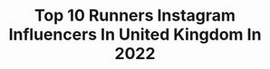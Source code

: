 ---
title: Top 10 Runners Instagram Influencers In United Kingdom In 2022
description: >-
  Find top runners Instagram influencers in United Kingdom in 2022. Most popular hashtags: #runningmotivation #runhappy #running #ukrunchat.
platform: Instagram
hits: 208
text_top: Analyze the most popular Instagram influencers on inBeat.
text_bottom: Our search engine aggregates 208 Instagram influencers like this in United Kingdom for you to pitch.
profiles:
  - username: "run4mh"
    fullname: >-
      MARK | Runner 🏃‍♂️
    bio: >-
      Runner, mental health🙌@runtalkrunsouthampton leader⁣, mh first aider⁣ 🔜 Edinburgh marathon @corosglobal @brooksrunninguk @gatosports @teamrunderwear⁣
    location: "United Kingdom"
    followers: 8208
    engagement: 1143
    commentsToLikes: 0.079710
    id: ck5hpb46kr2ef0i11kk6afn4d
    verified: false
    hashtags: "#runner, #throwbackthursday, #depression, #fitness"
  - username: "my_london_marathon"
    fullname: >-
      Ashley 🌿 Running | Fitness
    bio: >-
      Marathoner Trail Runner & Adventurer 🍃✨ Happiest outside 🏕 Training for my first 125km Ultra Marathon @brooksrunninguk • @teamrunderwear
    location: "United Kingdom"
    followers: 16456
    engagement: 1386
    commentsToLikes: 0.035099
    id: ck5hpb4y6r2fo0i11aretvq1m
    verified: false
    hashtags: "#adventure, #runningcommunity, #ukrunchat, #salomonrunning"
  - username: "projectmarathongirl"
    fullname: >-
      Jordan 🏃🏻‍♀️
    bio: >-
      London📍 Marathon & Ultra Runner 🏃🏻‍♀️ Head Coach & Owner @pmgcoaching 💻 @the_running_dan 😍 New Mumma 👶🏻💕
    location: "United Kingdom"
    followers: 22294
    engagement: 713
    commentsToLikes: 0.054477
    id: ck5hpyss1s7530i11dmilf2lk
    verified: false
    hashtags: "#love, #csectionmama, #breastfeedingjourney, #breastfeeding"
  - username: "murphyruns"
    fullname: >-
      ANASTASIA | Running 🏃🏼‍♀️
    bio: >-
      🏃🏼‍♀️ A life fuelled by the ‘runners high’ 🥇 3 x marathoner, chasing sub-4 💙 Brooks Run Happy Team 🇬🇧 🌈 Running for a strong body & mind
    location: "United Kingdom"
    followers: 9929
    engagement: 1614
    commentsToLikes: 0.028415
    id: ck5zv9v3g3u0r0i14n6mnys8g
    verified: false
    hashtags: "#runningmotivation, #running, #adventure, #ukrunchat"
  - username: "seen_running"
    fullname: >-
      Augustė 🏃🏽‍♀️
    bio: >-
      📍London @underarmouruk Runner 🏃🏽‍♀️ 5K 21:47🏆10K 44:46🏆21K 1:40:32 42K ->🦠 delayed 🐱 @mau_thebaguette
    location: "United Kingdom"
    followers: 118161
    engagement: 395
    commentsToLikes: 0.035497
    id: ck0uab7aobqbo0i193vrsne7t
    verified: false
    hashtags: "#uahovr, #uahovrmachina, #theonlywayisthrough"
  - username: "anna.the.runner"
    fullname: >-
      Anna H
    bio: >-
      Runner 🏃🏻‍♀️ ‘Glorious Nutter’ (thanks @BryonyGordon ❤️) Seeking adventure 🌎 Hooman to @Hugo_the_labrador 🐾
    location: "United Kingdom"
    followers: 12272
    engagement: 1051
    commentsToLikes: 0.044353
    id: ck5ca5v7gcr9b0i11cmtgemhr
    verified: false
    hashtags: "#morningrun, #runnerslife, #runninginspiration, #motivation"
  - username: "em_clarkson"
    fullname: >-
      Emily Clarkson
    bio: >-
      Professional oversharer. Writer. Runner(ish). Usually bloated. Feminist-y. 🤪 “Take no shit, do no harm” 💫 HAG: @thehaveagos emily@prettynormalme.com
    location: "United Kingdom"
    followers: 124920
    engagement: 375
    commentsToLikes: 0.026934
    id: ck5c5ca0e36v00i11n8k27gtv
    verified: true
    hashtags: "#worldkindnessday, #ad, #symproveyourlife, #feelgoodfriday"
  - username: "swatimukund"
    fullname: >-
      Swati Mukund
    bio: >-
      Non-conformist,A Hopeless Optimist, Handloom Evangelist, Mum, Runner, Educator, Pinkathon Ambassador.
    location: "United Kingdom"
    followers: 176029
    engagement: 247
    commentsToLikes: 0.028380
    id: ck15swp0qf6kc0i19txfx68wn
    verified: false
    hashtags: "#instagramreels, #accessories, #igersindia, #reelsinstagram"
  - username: "_kianna_louise_"
    fullname: >-
      KIANNA LOUISE STEPHENS |21|
    bio: >-
      DANCER | MODEL | ACTRESS Miss Supertalent of England 2020 🇬🇧 @missswimsuituk WINNER🏆 @swimsuitusa Miss Photogenic WINNER🏆 🥉Runner up - World Finals 👑
    location: "United Kingdom"
    followers: 20620
    engagement: 295
    commentsToLikes: 0.057653
    id: ck5bv2pf3ivwp0i11gya24cbr
    verified: false
    hashtags: "#model, #missswimsuituk, #fashion, #contentteam"
  - username: "kellogs_ontherun"
    fullname: >-
      Kelly🏃‍♀️
    bio: >-
      🌍 Running Mummy 👼💓💙💓💙 💉Type 1 💫Dream chaser 🌈 Marathon/Ultra Runner 💓 @thewelshrunner ⬇️ #youtubechannel RUN WITH series
    location: "United Kingdom"
    followers: 40182
    engagement: 444
    commentsToLikes: 0.022903
    id: ck13542n4zlnb0i199op3df0x
    verified: false
    hashtags: "#runningmotivation, #runningcommunity, #marathontraining, #positivevibes"
---